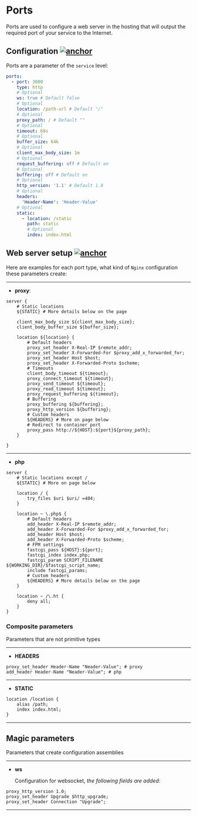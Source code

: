 # Ports

Ports are used to configure a web server in the hosting that will output the required port of your service to the Internet.

## Configuration [![anchor](http://conhos.ru/images/icons/link.svg)](#config)

Ports are a parameter of the `service` level:

```yml
ports:
  - port: 3000
    type: http
    # Optional
    ws: true # Default false
    # Optional
    location: /path-url # Default "/"
    # Optional
    proxy_path: / # Default ""
    # Optional
    timeout: 60s
    # Optional
    buffer_size: 64k
    # Optional
    client_max_body_size: 1m
    # Optional
    request_buffering: off # Default on
    # Optional
    buffering: off # Default on
    # Optional
    http_version: '1.1' # Default 1.0
    # Optional
    headers:
      'Header-Name': 'Header-Value'
    # Optional
    static:
      - location: /static
        path: static
        # Optional
        index: index.html
```

## Web server setup [![anchor](http://conhos.ru/images/icons/link.svg)](#web-server)

Here are examples for each port type, what kind of `Nginx` configuration these parameters create:

---

- ​​**proxy**:

```nginx
server {
    # Static locations
    ${STATIC} # More details below on the page

    client_max_body_size ${client_max_body_size};
    client_body_buffer_size ${buffer_size};

    location ${location} {
        # Default headers
        proxy_set_header X-Real-IP $remote_addr;
        proxy_set_header X-Forwarded-For $proxy_add_x_forwarded_for;
        proxy_set_header Host $host;
        proxy_set_header X-Forwarded-Proto $scheme;
        # Timeouts
        client_body_timeout ${timeout};
        proxy_connect_timeout ${timeout};
        proxy_send_timeout ${timeout};
        proxy_read_timeout ${timeout};
        proxy_request_buffering ${timeout};
        # Buffering
        proxy_buffering ${buffering};
        proxy_http_version ${buffering};
        # Custom headers
        ${HEADERS} # More on page below
        # Redirect to container port
        proxy_pass http://${HOST}:${port}${proxy_path};
    }

}
```

---

- ​​**php**

```nginx
server {
    # Static locations except /
    ${STATIC} # More on page below

    location / {
        try_files $uri $uri/ =404;
    }

    location ~ \.php$ {
        # Default headers
        add_header X-Real-IP $remote_addr;
        add_header X-Forwarded-For $proxy_add_x_forwarded_for;
        add_header Host $host;
        add_header X-Forwarded-Proto $scheme;
        # FPM settings
        fastcgi_pass ${HOST}:${port};
        fastcgi_index index.php;
        fastcgi_param SCRIPT_FILENAME ${WORKING_DIR}/$fastcgi_script_name;
        include fastcgi_params;
        # Custom headers
        ${HEADERS} # More details below on the page
    }

    location ~ /\.ht {
        deny all;
    }
}
```

### Composite parameters

Parameters that are not primitive types

---

- ​​**HEADERS**

```nginx
proxy_set_header Header-Name "Neader-Value"; # proxy
add_header Header-Name "Neader-Value"; # php
```

---

- ​​**STATIC**

```nginx
location /location {
    alias /path;
    index index.html;
}
```

---

## Magic parameters

Parameters that create configuration assemblies

---

- ​​**ws**

  Configuration for websocket, _the following fields are added:_

```nginx
proxy_http_version 1.0;
proxy_set_header Upgrade $http_upgrade;
proxy_set_header Connection "Upgrade";

```

---
